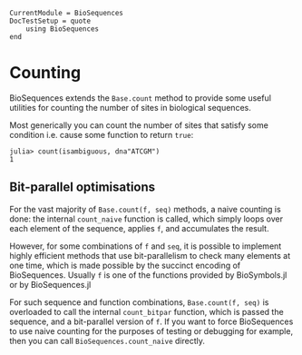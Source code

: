 ```@meta
CurrentModule = BioSequences
DocTestSetup = quote
    using BioSequences
end
```

# Counting

BioSequences extends the `Base.count` method to provide some useful utilities for
counting the number of sites in biological sequences.

Most generically you can count the number of sites that satisfy some condition
i.e. cause some function to return `true`:

```jldoctest
julia> count(isambiguous, dna"ATCGM")
1

```

## Bit-parallel optimisations

For the vast majority of `Base.count(f, seq)` methods, a naive counting is done:
the internal `count_naive` function is called, which simply loops over each
element of the sequence, applies `f`, and accumulates the result.

However, for some combinations of `f` and `seq`, it is possible to implement
highly efficient methods that use bit-parallelism to check many elements at
one time, which is made possible by the succinct encoding of BioSequences.
Usually `f` is one of the functions provided by BioSymbols.jl or by BioSequences.jl

For such sequence and function combinations, `Base.count(f, seq)` is overloaded
to call the internal `count_bitpar` function, which is passed the sequence, and 
a bit-parallel version of `f`. If you want to force BioSequences to use naive
counting for the purposes of testing or debugging for example, then you can
call `BioSequences.count_naive` directly.
